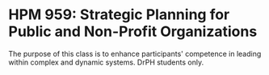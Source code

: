# HPM 959: Strategic Planning for Public and Non-Profit Organizations

The purpose of this class is to enhance participants' competence in leading within complex and dynamic systems. DrPH students only.